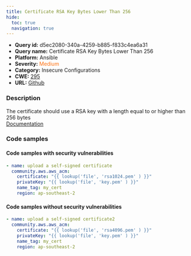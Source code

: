 ```yaml
---
title: Certificate RSA Key Bytes Lower Than 256
hide:
  toc: true
  navigation: true
---
```


<style>
  .highlight .hll {
    background-color: #ff171742;
  }
  .md-content {
    max-width: 1100px;
    margin: 0 auto;
  }
</style>

-   **Query id:** d5ec2080-340a-4259-b885-f833c4ea6a31
-   **Query name:** Certificate RSA Key Bytes Lower Than 256
-   **Platform:** Ansible
-   **Severity:** <span style="color:#ff7213">Medium</span>
-   **Category:** Insecure Configurations
-   **CWE:** <a href="https://cwe.mitre.org/data/definitions/295.html" onclick="newWindowOpenerSafe(event, 'https://cwe.mitre.org/data/definitions/295.html')">295</a>
-   **URL:** [Github](https://github.com/Checkmarx/kics/tree/master/assets/queries/ansible/aws/certificate_rsa_key_bytes_lower_than_256)

### Description
The certificate should use a RSA key with a length equal to or higher than 256 bytes<br>
[Documentation](https://docs.ansible.com/ansible/2.10/collections/community/aws/aws_acm_module.html)

### Code samples
#### Code samples with security vulnerabilities
```yaml title="Positive test num. 1 - yaml file" hl_lines="3"
- name: upload a self-signed certificate
  community.aws.aws_acm:
    certificate: "{{ lookup('file', 'rsa1024.pem' ) }}"
    privateKey: "{{ lookup('file', 'key.pem' ) }}"
    name_tag: my_cert
    region: ap-southeast-2

```


#### Code samples without security vulnerabilities
```yaml title="Negative test num. 1 - yaml file"
- name: upload a self-signed certificate2
  community.aws.aws_acm:
    certificate: "{{ lookup('file', 'rsa4096.pem' ) }}"
    privateKey: "{{ lookup('file', 'key.pem' ) }}"
    name_tag: my_cert
    region: ap-southeast-2

```
